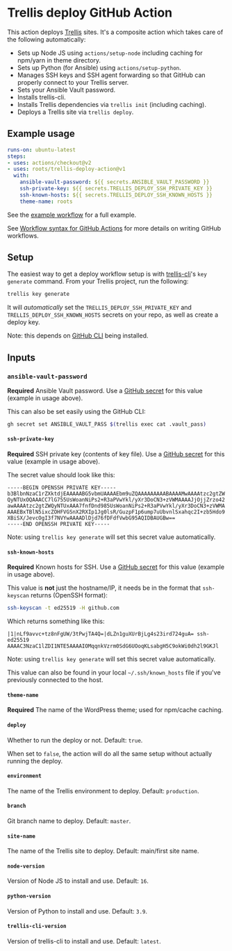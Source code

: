 # Trellis deploy GitHub Action

This action deploys [Trellis](https://github.com/roots/trellis) sites. It's a composite action which takes care of the following automatically:

* Sets up Node JS using `actions/setup-node` including caching for npm/yarn in theme directory.
* Sets up Python (for Ansible) using `actions/setup-python`.
* Manages SSH keys and SSH agent forwarding so that GitHub can properly connect to your Trellis server.
* Sets your Ansible Vault password.
* Installs trellis-cli.
* Installs Trellis dependencies via `trellis init` (including caching).
* Deploys a Trellis site via `trellis deploy`.

## Example usage

```yaml
runs-on: ubuntu-latest
steps:
- uses: actions/checkout@v2
- uses: roots/trellis-deploy-action@v1
  with:
    ansible-vault-password: ${{ secrets.ANSIBLE_VAULT_PASSWORD }}
    ssh-private-key: ${{ secrets.TRELLIS_DEPLOY_SSH_PRIVATE_KEY }}
    ssh-known-hosts: ${{ secrets.TRELLIS_DEPLOY_SSH_KNOWN_HOSTS }}
    theme-name: roots
```

See the [example workflow](./example-workflow.yml) for a full example.

See [Workflow syntax for GitHub Actions](https://help.github.com/en/articles/workflow-syntax-for-github-actions) for more details on writing GitHub workflows.

## Setup

The easiest way to get a deploy workflow setup is with [trellis-cli](https://github.com/roots/trellis-cli)'s `key generate` command. From your Trellis project, run the following:

```bash
trellis key generate
```

It will _automatically_ set the `TRELLIS_DEPLOY_SSH_PRIVATE_KEY` and `TRELLIS_DEPLOY_SSH_KNOWN_HOSTS` secrets on your repo, as well as create a deploy key.

Note: this depends on [GitHub CLI](https://cli.github.com/) being installed.

## Inputs

### `ansible-vault-password`
**Required** Ansible Vault password. Use a [GitHub secret](https://docs.github.com/en/actions/security-guides/encrypted-secrets) for this value (example in usage
above).

This can also be set easily using the GitHub CLI:

```bash
gh secret set ANSIBLE_VAULT_PASS $(trellis exec cat .vault_pass)
```

#### `ssh-private-key`
**Required** SSH private key (contents of key file). Use a [GitHub secret](https://docs.github.com/en/actions/security-guides/encrypted-secrets) for this value 
(example in usage above).

The secret value should look like this:

```plain
-----BEGIN OPENSSH PRIVATE KEY-----
b3BlbnNzaC1rZXktdjEAAAAABG5vbmUAAAAEbm9uZQAAAAAAAAABAAAAMwAAAAtzc2gtZW
QyNTUxOQAAACC7lG755UsWoanNiPs2+R3aPVwYkl/yXr3DoCN3+zVWMAAAAJjOjjZrzo42
awAAAAtzc2gtZWQyNTUxAAA7fnfDnd985UsWoanNiPs2+R3aPVwYkl/yXr3DoCN3+zVWMA
AAAEBxTBlN5ixcZOHFVGSnX2RXIp1Jg0lsR/GuzpF1p6ump7uUbvnlSxahqc2I+zb5Hdo9
XBiSX/JevcOgI3f7NVYwAAAADlDjd76fDFdfVwbG95AQIDBAUGBw==
-----END OPENSSH PRIVATE KEY-----
```

Note: using `trellis key generate` will set this secret value automatically.

#### `ssh-known-hosts`
**Required** Known hosts for SSH. Use a [GitHub secret](https://docs.github.com/en/actions/security-guides/encrypted-secrets) for this value (example in usage
above).

This value is **not** just the hostname/IP, it needs be in the format that
`ssh-keyscan` returns (OpenSSH format):

```bash
ssh-keyscan -t ed25519 -H github.com
```

Which returns something like this:
```plain
|1|nLf9avvc+tz8nFgUW/3tPwjTA4Q=|dLZn1guXUrBjLg4s23ird724guA= ssh-ed25519 AAAAC3NzaC1lZDI1NTE5AAAAIOMqqnkVzrm0SdG6UOoqKLsabgH5C9okWi0dh2l9GKJl
```

Note: using `trellis key generate` will set this secret value automatically.

This value can also be found in your local `~/.ssh/known_hosts` file if you've
previously connected to the host.

#### `theme-name`

**Required** The name of the WordPress theme; used for npm/cache caching.

#### `deploy`

Whether to run the deploy or not. Default: `true`.

When set to `false`, the action will do all the same setup without actually
running the deploy.

#### `environment`

The name of the Trellis environment to deploy. Default: `production`.

#### `branch`

Git branch name to deploy. Default: `master`.

#### `site-name`

The name of the Trellis site to deploy. Default: main/first site name.

#### `node-version`

Version of Node JS to install and use. Default: `16`.

#### `python-version`

Version of Python to install and use. Default: `3.9`.

#### `trellis-cli-version`

Version of trellis-cli to install and use. Default: `latest`.
